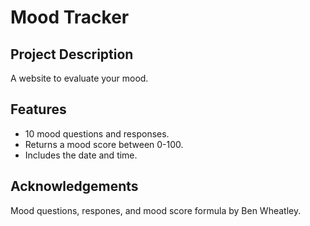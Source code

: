 # Mood Tracker

## Project Description

A website to evaluate your mood.

## Features

- 10 mood questions and responses.
- Returns a mood score between 0-100.
- Includes the date and time.

## Acknowledgements

Mood questions, respones, and mood score formula by Ben Wheatley.
